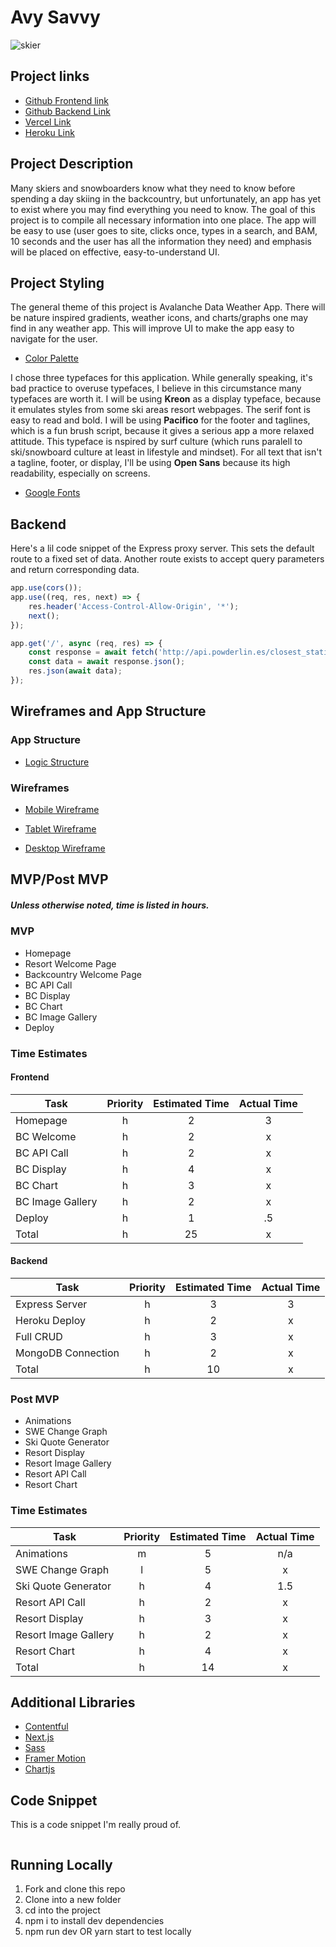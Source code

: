 # Avy Savvy
![skier](https://images.unsplash.com/photo-1544558660-73f0535de012?ixlib=rb-1.2.1&ixid=eyJhcHBfaWQiOjEyMDd9&auto=format&fit=crop&w=1049&q=80)

## Project links

 - [Github Frontend link](https://github.com/hannahtrask/capstone)
 - [Github Backend Link](https://github.com/hannahtrask/capstone-backend)
 - [Vercel Link](https://avysavvy.vercel.app/)
 - [Heroku Link](https://avysavvy.herokuapp.com/)

## Project Description

Many skiers and snowboarders know what they need to know before spending a day skiing in the backcountry, but unfortunately, an app has yet to exist where you may find everything you need to know. The goal of this project is to compile all necessary information into one place. The app will be easy to use (user goes to site, clicks once, types in a search, and BAM, 10 seconds and the user has all the information they need) and emphasis will be placed on effective, easy-to-understand UI.

## Project Styling

The general theme of this project is Avalanche Data Weather App. There will be nature inspired gradients, weather icons, and charts/graphs one may find in any weather app. This will improve UI to make the app easy to navigate for the user.

- [Color Palette](https://coolors.co/0b2040-576d91-a3b9e2-e5d6e1-e8c7c9-eab8b1)

I chose three typefaces for this application. While generally speaking, it's bad practice to overuse typefaces, I believe in this circumstance many typefaces are worth it. I will be using **Kreon** as a display typeface, because it emulates styles from some ski areas resort webpages. The serif font is easy to read and bold. I will be using **Pacifico** for the footer and taglines, which is a fun brush script, because it gives a serious app a more relaxed attitude. This typeface is nspired by surf culture (which runs paralell to ski/snowboard culture at least in lifestyle and mindset). For all text that isn't a tagline, footer, or display, I'll be using **Open Sans** because its high readability, especially on screens.

- [Google Fonts](https://fonts.google.com/specimen/Kreon?query=kreon)

## Backend

Here's a lil code snippet of the Express proxy server. This sets the default route to a fixed set of data. Another route exists to accept query parameters and return corresponding data.

```javascript
app.use(cors());
app.use((req, res, next) => {
	res.header('Access-Control-Allow-Origin', '*');
	next();
});

app.get('/', async (req, res) => {
	const response = await fetch('http://api.powderlin.es/closest_stations?lat=43.4695&lng=-110.7892&data=true&days=5&count=5');
	const data = await response.json();
	res.json(await data);
});
```

## Wireframes and App Structure

### App Structure

- [Logic Structure](https://res.cloudinary.com/digwu4vdh/image/upload/v1605565549/architecture_yqzqfh.png)

### Wireframes

 - [Mobile Wireframe](https://res.cloudinary.com/digwu4vdh/image/upload/v1605560817/mobile_gtcxwo.png)

 - [Tablet Wireframe](https://res.cloudinary.com/digwu4vdh/image/upload/v1605562314/tablet_akn0sc.png)

 - [Desktop Wireframe](https://res.cloudinary.com/digwu4vdh/image/upload/v1605563296/desktop_copy_gk7asp.jpg)
 
 ## MVP/Post MVP
 ##### Unless otherwise noted, time is listed in hours.

 ### MVP
 
  * Homepage
  * Resort Welcome Page
  * Backcountry Welcome Page
  * BC API Call
  * BC Display
  * BC Chart
  * BC Image Gallery
  * Deploy
 
### Time Estimates

#### Frontend

| Task | Priority | Estimated Time | Actual Time |
| --- | :---: |  :---:  | :---: |
| Homepage            | h | 2  | 3   |
| BC Welcome            | h | 2  | x   |
| BC API Call            | h | 2  | x   |
| BC Display            | h | 4  | x   |
| BC Chart            | h | 3  | x   |
| BC Image Gallery            | h | 2  | x   |
| Deploy           | h | 1  | .5   |
| Total            | h | 25 | x  |

#### Backend

| Task | Priority | Estimated Time | Actual Time |
| --- | :---: |  :---:  | :---: |
| Express Server            | h | 3  | 3   |
| Heroku Deploy            | h | 2  | x   |
| Full CRUD           | h | 3  | x   |
| MongoDB Connection            | h | 2  | x   |
| Total            | h | 10 | x  |
    
 ### Post MVP
 
  * Animations
  * SWE Change Graph
  * Ski Quote Generator
  * Resort Display
  * Resort Image Gallery
  * Resort API Call
  * Resort Chart

  ### Time Estimates
  
| Task | Priority | Estimated Time | Actual Time |
| ---   | :---:   |  :---:         |       :---: |
|   Animations    | m       | 5              | n/a         |
|    SWE Change Graph   | l       | 5              |       x     |
| Ski Quote Generator          | h | 4  | 1.5   |
| Resort API Call            | h | 2  | x   |
| Resort Display            | h | 3  | x   |
| Resort Image Gallery            | h | 2  | x   |
| Resort Chart            | h | 4  | x   |
| Total | h       | 14             | x           |

## Additional Libraries

  - [Contentful](https://www.contentful.com/get-started/)
  - [Next.js](https://nextjs.org/)
  - [Sass](https://sass-lang.com/)
  - [Framer Motion](https://www.framer.com/motion/)
  - [Chartjs](https://www.chartjs.org/)

## Code Snippet

This is a code snippet I'm really proud of.

```javascript
```

## Running Locally

 1. Fork and clone this repo
 2. Clone into a new folder
 3. cd into the project
 4. npm i to install dev dependencies
 5. npm run dev OR yarn start to test locally

